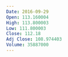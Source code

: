 ```yaml
---
Date: 2016-09-29
Open: 113.160004
High: 113.800003
Low: 111.800003
Close: 112.18
Adj Close: 108.974403
Volume: 35887000
---
```

